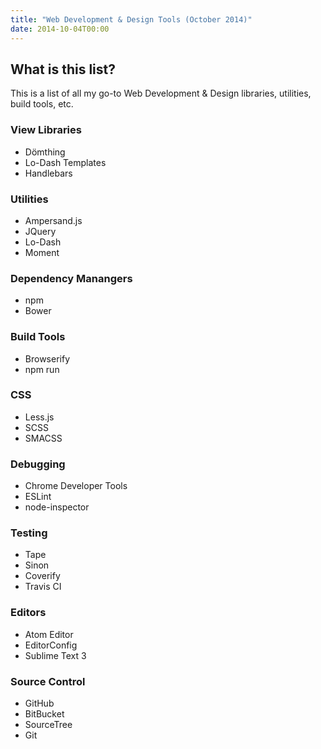 ```yaml
---
title: "Web Development & Design Tools (October 2014)"
date: 2014-10-04T00:00
---
```


<post-header />

## What is this list?

This is a list of all my go-to Web Development & Design libraries, utilities, build tools, etc.

### View Libraries

- Dömthing
- Lo-Dash Templates
- Handlebars

### Utilities

- Ampersand.js
- JQuery
- Lo-Dash
- Moment

### Dependency Manangers

- npm
- Bower

### Build Tools

- Browserify
- npm run

### CSS

- Less.js
- SCSS
- SMACSS

### Debugging

- Chrome Developer Tools
- ESLint
- node-inspector

### Testing

- Tape
- Sinon
- Coverify
- Travis CI

### Editors

- Atom Editor
- EditorConfig
- Sublime Text 3

### Source Control

- GitHub
- BitBucket
- SourceTree
- Git

